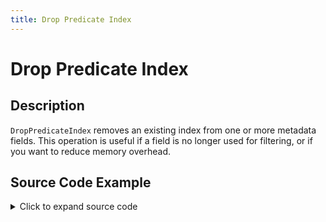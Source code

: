 ```yaml
---
title: Drop Predicate Index
---
```


# Drop Predicate Index

## Description

`DropPredicateIndex` removes an existing index from one or more metadata fields. This operation is useful if a field is no longer used for filtering, or if you want to reduce memory overhead.

## Source Code Example

<details>
  <summary>Click to expand source code</summary>

```go
package main


import (
    "context"
    "fmt"
    "log"
    "time"


    "google.golang.org/grpc"
    "google.golang.org/grpc/credentials/insecure"


    dbsvc   "github.com/deven96/ahnlich/sdk/ahnlich-client-go/grpc/services/db_service"
    dbquery "github.com/deven96/ahnlich/sdk/ahnlich-client-go/grpc/db/query"
)


const ServerAddr = "127.0.0.1:1369"


type ExampleDBClient struct {
    conn   *grpc.ClientConn
    client dbsvc.DBServiceClient
    ctx    context.Context
}


func NewDBClient(ctx context.Context) (*ExampleDBClient, error) {
    conn, err := grpc.DialContext(ctx, ServerAddr, grpc.WithTransportCredentials(insecure.NewCredentials()), grpc.WithBlock())
    if err != nil {
        return nil, fmt.Errorf("failed to dial DB server %q: %w", ServerAddr, err)
    }
    client := dbsvc.NewDBServiceClient(conn)
    return &ExampleDBClient{conn: conn, client: client, ctx: ctx}, nil
}


func (c *ExampleDBClient) Close() error {
    return c.conn.Close()
}


// -------------------- Drop Predicate Index --------------------
func (c *ExampleDBClient) exampleDropPredicateIndex() error {
    _, err := c.client.DropPredIndex(c.ctx, &dbquery.DropPredIndex{
        Store:           "my_stores",
        Predicates:      []string{"label"},
        ErrorIfNotExists: true,
    })
    if err != nil {
        return err
    }
    fmt.Println("Dropped predicate index for store: my_stores")
    return nil
}


// -------------------- Main --------------------
func main() {
    ctx, cancel := context.WithTimeout(context.Background(), 10*time.Second)
    defer cancel()


    client, err := NewDBClient(ctx)
    if err != nil {
        log.Fatalf("Failed to create DB client: %v", err)
    }
    defer client.Close()


    if err := client.exampleDropPredicateIndex(); err != nil {
        log.Fatalf("DropPredicateIndex failed: %v", err)
    }
}
```

</details>
